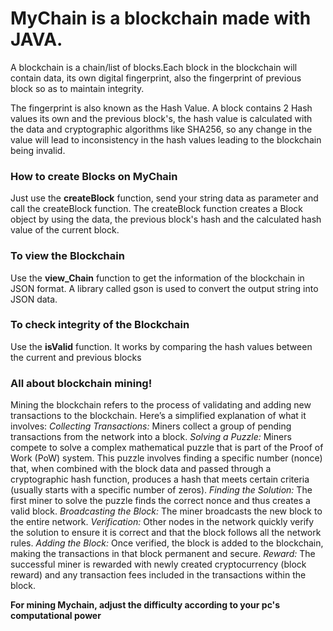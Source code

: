 <h1>MyChain is a blockchain made with JAVA.</h1>

<p>
A blockchain is a chain/list of blocks.Each block in the blockchain will contain data, its own digital fingerprint, also the fingerprint of previous block so as to maintain integrity.

The fingerprint is also known as the Hash Value.
A block contains 2 Hash values its own and the previous block's, the hash value is calculated with the data and cryptographic algorithms like SHA256, so any change in the value will lead to inconsistency in the hash values leading to the blockchain being invalid.

</p>

<h3>How to create Blocks on MyChain</h3>
<p>
Just use the <span><b>createBlock</b></span> function, send your string data as parameter and call the createBlock function.
The createBlock function creates a Block object by using the data, the previous block's hash and the calculated hash value of the current block.
</p>

<h3>To view the Blockchain</h3>
<p>Use the <span><b>view_Chain</b></span> function to get the information of the blockchain in JSON format.
A library called gson is used to convert the output string into JSON data.
</p>

<h3>To check integrity of the Blockchain</h3>
<p>Use the <span><b>isValid</b></span> function.
It works by comparing the hash values between the current and previous blocks 
 </p>

<h3>All about blockchain mining!</h3>
<p>
Mining the blockchain refers to the process of validating and adding new transactions to the blockchain.
Here’s a simplified explanation of what it involves:
<em>Collecting Transactions:</em> Miners collect a group of pending transactions from the network into a block.
<em>Solving a Puzzle:</em> Miners compete to solve a complex mathematical puzzle that is part of the Proof of Work (PoW) system. This puzzle involves finding a specific number (nonce) that, when combined with the block data and passed through a cryptographic hash function, produces a hash that meets certain criteria (usually starts with a specific number of zeros).
<em>Finding the Solution:</em> The first miner to solve the puzzle finds the correct nonce and thus creates a valid block.
<em>Broadcasting the Block:</em> The miner broadcasts the new block to the entire network.
<em>Verification:</em> Other nodes in the network quickly verify the solution to ensure it is correct and that the block follows all the network rules.
<em>Adding the Block:</em> Once verified, the block is added to the blockchain, making the transactions in that block permanent and secure.
<em>Reward:</em> The successful miner is rewarded with newly created cryptocurrency (block reward) and any transaction fees included in the transactions within the block.


<b>For mining Mychain, adjust the difficulty according to your pc's computational power</b>
</p>

